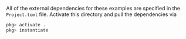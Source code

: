 All of the external dependencies for these examples are specified in the ``Project.toml`` file. Activate this directory and pull the dependencies via
```julia
pkg> activate .
pkg> instantiate
```

